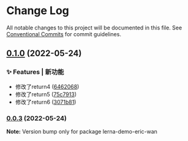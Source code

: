 # Change Log

All notable changes to this project will be documented in this file.
See [Conventional Commits](https://conventionalcommits.org) for commit guidelines.

## [0.1.0](https://github.com/GOGOGOSIR/lerna-demo/compare/v0.0.3...v0.1.0) (2022-05-24)


### ✨ Features | 新功能

* 修改了return4 ([6462068](https://github.com/GOGOGOSIR/lerna-demo/commit/64620689bd69e71ef1ada070739a594cf5920701))
* 修改了return5 ([75c7913](https://github.com/GOGOGOSIR/lerna-demo/commit/75c791320f7216c12bef61cea0d36e2eae35a920))
* 修改了return6 ([3071b81](https://github.com/GOGOGOSIR/lerna-demo/commit/3071b81ae109349168fd35471e5927c8504cf292))



### [0.0.3](https://github.com/GOGOGOSIR/lerna-demo/compare/v0.0.2...v0.0.3) (2022-05-24)

**Note:** Version bump only for package lerna-demo-eric-wan
